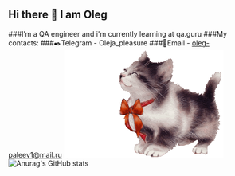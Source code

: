 ## Hi there 👋 I am Oleg
###I’m a QA engineer and i'm currently learning at qa.guru
###My contacts: 
###:black_nib:Telegram - Oleja_pleasure 
###:e-mail:Email - oleg-paleev1@mail.ru ![](./images/gifka18.gif)
![Anurag's GitHub stats](https://github-readme-stats.vercel.app/api?username=oleja-pleasure&show_icons=true&theme=dark)
<!--
**oleja-pleasure/oleja-pleasure** is a ✨ _special_ ✨ repository because its `README.md` (this file) appears on your GitHub profile.

Here are some ideas to get you started:

- 🔭 I’m currently working on ...

- 👯 I’m looking to collaborate on ...
- 🤔 I’m looking for help with ...
- 💬 Ask me about ...
- 📫 How to reach me: ...
- 😄 Pronouns: ...
- ⚡ Fun fact: ...
-->
